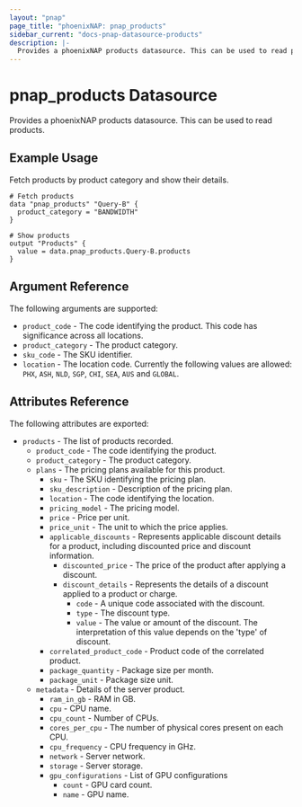 ```yaml
---
layout: "pnap"
page_title: "phoenixNAP: pnap_products"
sidebar_current: "docs-pnap-datasource-products"
description: |-
  Provides a phoenixNAP products datasource. This can be used to read products.
---
```


# pnap_products Datasource

Provides a phoenixNAP products datasource. This can be used to read products.



## Example Usage

Fetch products by product category and show their details.

```hcl
# Fetch products
data "pnap_products" "Query-B" {
  product_category = "BANDWIDTH"
}

# Show products
output "Products" {
  value = data.pnap_products.Query-B.products
}
```

## Argument Reference

The following arguments are supported:

* `product_code` - The code identifying the product. This code has significance across all locations.
* `product_category` - The product category.
* `sku_code` - The SKU identifier.
* `location` - The location code. Currently the following values are allowed: `PHX`, `ASH`, `NLD`, `SGP`, `CHI`, `SEA`, `AUS` and `GLOBAL`.


## Attributes Reference

The following attributes are exported:

* `products` - The list of products recorded.
    * `product_code` - The code identifying the product.
    * `product_category` - The product category.
    * `plans` - The pricing plans available for this product.
        * `sku` - The SKU identifying the pricing plan.
        * `sku_description` - Description of the pricing plan.
        * `location` - The code identifying the location.
        * `pricing_model` - The pricing model.
        * `price` - Price per unit.
        * `price_unit` - The unit to which the price applies.
        * `applicable_discounts` - Represents applicable discount details for a product, including discounted price and discount information.
            * `discounted_price` - The price of the product after applying a discount.
            * `discount_details` - Represents the details of a discount applied to a product or charge.
                * `code` - A unique code associated with the discount.
                * `type` - The discount type.
                * `value` - The value or amount of the discount. The interpretation of this value depends on the 'type' of discount.
        * `correlated_product_code` - Product code of the correlated product.
        * `package_quantity` - Package size per month.
        * `package_unit` - Package size unit.
    * `metadata` - Details of the server product.
        * `ram_in_gb` - RAM in GB.
        * `cpu` - CPU name.
        * `cpu_count` - Number of CPUs.
        * `cores_per_cpu` - The number of physical cores present on each CPU.
        * `cpu_frequency` - CPU frequency in GHz.
        * `network` - Server network.
        * `storage` - Server storage.
        * `gpu_configurations` - List of GPU configurations
            * `count` - GPU card count.
            * `name` - GPU name.
